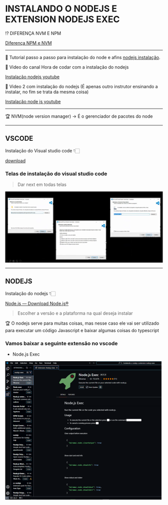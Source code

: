 # INSTALANDO O NODEJS E EXTENSION NODEJS EXEC

⁉️ DIFERENÇA NVM E NPM

[Diferença NPM e NVM](https://stackoverflow.com/questions/32660993/difference-between-npm-and-nvm)


---

🔨 Tutorial passo a passo para instalação do node e afins [nodejs instalação](https://www.treinaweb.com.br/blog/instalando-e-gerenciando-varias-versoes-do-node-js-com-nvm#:~:text=Sempre%20que%20voc%C3%AA%20abrir%20o%20terminal%2C%20a%20vers%C3%A3o%20do%20Node,pela%20vers%C3%A3o%20que%20voc%C3%AA%20quer.&text=Lembrando%20que%20ao%20abrir%20um,novamente%20a%20definida%20como%20padr%C3%A3o).


🔨 Video do canal Hora de codar com a instalação do nodejs 

[Instalação nodejs youtube](https://www.youtube.com/watch?v=2M-BmwrKFRQ&t=434s)



🔨 Video 2 com instalação do nodejs (É apenas outro instrutor ensinando a instalar, no fim se trata da mesma coisa) 

[Instalação node js youtube](https://www.youtube.com/watch?v=zKTAYbcHob0&t=200s)


---

🏆 NVM(node version manager) → É o gerenciador de pacotes do  node

---

## VSCODE

Instalação do Visual studio code 👇🏻 

[download](https://code.visualstudio.com/)

### Telas de instalação do visual studio code

> Dar next em todas telas
> 

<img width="700" src = "https://github.com/ViniciusSXavier999/Assets/blob/main/P%C3%B3sGradua%C3%A7%C3%A3o/pastavscodeinstala%C3%A7%C3%A3o.png" />

---

## NODEJS

Instalação do nodejs 👇🏻

[Node.js — Download Node.js®](https://nodejs.org/en/download/package-manager)

> Escolher a versão e a plataforma na qual deseja instalar
> 

🏆 O nodejs serve para muitas coisas, mas nesse caso ele vai ser utilizado para executar um código Javascript e baixar algumas coisas do typescript

### Vamos baixar a seguinte extensão no vscode

- Node.js Exec

<img width="500" src = "https://github.com/ViniciusSXavier999/Assets/blob/main/P%C3%B3sGradua%C3%A7%C3%A3o/extens%C3%A3onode.png" />
